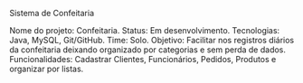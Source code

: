Sistema  de Confeitaria

Nome do projeto: Confeitaria.
Status: Em desenvolvimento.
Tecnologias: Java, MySQL, Git/GitHub.
Time: Solo.
Objetivo: Facilitar nos registros diários da confeitaria deixando organizado por categorias e sem perda de dados.
Funcionalidades: Cadastrar Clientes, Funcionários, Pedidos, Produtos e organizar por listas.
